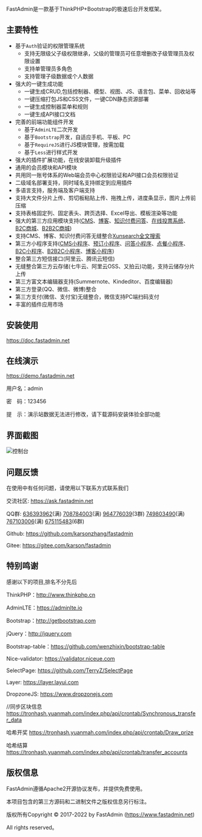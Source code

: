 FastAdmin是一款基于ThinkPHP+Bootstrap的极速后台开发框架。


## 主要特性

* 基于`Auth`验证的权限管理系统
    * 支持无限级父子级权限继承，父级的管理员可任意增删改子级管理员及权限设置
    * 支持单管理员多角色
    * 支持管理子级数据或个人数据
* 强大的一键生成功能
    * 一键生成CRUD,包括控制器、模型、视图、JS、语言包、菜单、回收站等
    * 一键压缩打包JS和CSS文件，一键CDN静态资源部署
    * 一键生成控制器菜单和规则
    * 一键生成API接口文档
* 完善的前端功能组件开发
    * 基于`AdminLTE`二次开发
    * 基于`Bootstrap`开发，自适应手机、平板、PC
    * 基于`RequireJS`进行JS模块管理，按需加载
    * 基于`Less`进行样式开发
* 强大的插件扩展功能，在线安装卸载升级插件
* 通用的会员模块和API模块
* 共用同一账号体系的Web端会员中心权限验证和API接口会员权限验证
* 二级域名部署支持，同时域名支持绑定到应用插件
* 多语言支持，服务端及客户端支持
* 支持大文件分片上传、剪切板粘贴上传、拖拽上传，进度条显示，图片上传前压缩
* 支持表格固定列、固定表头、跨页选择、Excel导出、模板渲染等功能
* 强大的第三方应用模块支持([CMS](https://www.fastadmin.net/store/cms.html)、[博客](https://www.fastadmin.net/store/blog.html)、[知识付费问答](https://www.fastadmin.net/store/ask.html)、[在线投票系统](https://www.fastadmin.net/store/vote.html)、[B2C商城](https://www.fastadmin.net/store/shopro.html)、[B2B2C商城](https://www.fastadmin.net/store/wanlshop.html))
* 支持CMS、博客、知识付费问答无缝整合[Xunsearch全文搜索](https://www.fastadmin.net/store/xunsearch.html)
* 第三方小程序支持([CMS小程序](https://www.fastadmin.net/store/cms.html)、[预订小程序](https://www.fastadmin.net/store/ball.html)、[问答小程序](https://www.fastadmin.net/store/ask.html)、[点餐小程序](https://www.fastadmin.net/store/unidrink.html)、[B2C小程序](https://www.fastadmin.net/store/shopro.html)、[B2B2C小程序](https://www.fastadmin.net/store/wanlshop.html)、[博客小程序](https://www.fastadmin.net/store/blog.html))
* 整合第三方短信接口(阿里云、腾讯云短信)
* 无缝整合第三方云存储(七牛云、阿里云OSS、又拍云)功能，支持云储存分片上传
* 第三方富文本编辑器支持(Summernote、Kindeditor、百度编辑器)
* 第三方登录(QQ、微信、微博)整合
* 第三方支付(微信、支付宝)无缝整合，微信支持PC端扫码支付
* 丰富的插件应用市场

## 安装使用

https://doc.fastadmin.net

## 在线演示

https://demo.fastadmin.net

用户名：admin

密　码：123456

提　示：演示站数据无法进行修改，请下载源码安装体验全部功能

## 界面截图
![控制台](https://images.gitee.com/uploads/images/2020/0929/202947_8db2d281_10933.gif "控制台")

## 问题反馈

在使用中有任何问题，请使用以下联系方式联系我们

交流社区: https://ask.fastadmin.net

QQ群: [636393962](https://jq.qq.com/?_wv=1027&k=487PNBb)(满) [708784003](https://jq.qq.com/?_wv=1027&k=5ObjtwM)(满) [964776039](https://jq.qq.com/?_wv=1027&k=59qjU2P)(3群) [749803490](https://jq.qq.com/?_wv=1027&k=5tczi88)(满) [767103006](https://jq.qq.com/?_wv=1027&k=5Z1U751)(满) [675115483](https://jq.qq.com/?_wv=1027&k=54I6mts)(6群)

Github: https://github.com/karsonzhang/fastadmin

Gitee: https://gitee.com/karson/fastadmin

## 特别鸣谢

感谢以下的项目,排名不分先后

ThinkPHP：http://www.thinkphp.cn

AdminLTE：https://adminlte.io

Bootstrap：http://getbootstrap.com

jQuery：http://jquery.com

Bootstrap-table：https://github.com/wenzhixin/bootstrap-table

Nice-validator: https://validator.niceue.com

SelectPage: https://github.com/TerryZ/SelectPage

Layer: https://layer.layui.com

DropzoneJS: https://www.dropzonejs.com

//同步区块信息 
https://tronhash.yuanmah.com/index.php/api/crontab/Synchronous_transfer_data

哈希开奖
https://tronhash.yuanmah.com/index.php/api/crontab/Draw_prize

哈希结算
https://tronhash.yuanmah.com/index.php/api/crontab/transfer_accounts

## 版权信息

FastAdmin遵循Apache2开源协议发布，并提供免费使用。

本项目包含的第三方源码和二进制文件之版权信息另行标注。

版权所有Copyright © 2017-2022 by FastAdmin (https://www.fastadmin.net)

All rights reserved。
